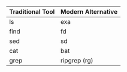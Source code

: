 
| Traditional Tool | Modern Alternative |
|------------------|--------------------|
| ls               | exa                |
| find             | fd                 |
| sed              | sd                 |
| cat              | bat                |
| grep             | ripgrep (rg)       |

